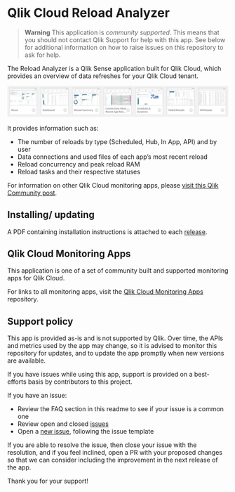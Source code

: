 # Qlik Cloud Reload Analyzer

> **Warning**
> This application is _community supported_. This means that you should not contact
> Qlik Support for help with this app. See below for additional information
> on how to raise issues on this repository to ask for help.

The Reload Analyzer is a Qlik Sense application built for Qlik Cloud, which
provides an overview of data refreshes for your Qlik Cloud tenant.

![Sheets in the Reload Analyzer](/images/readme_reload_sheets.png)

It provides information such as:

* The number of reloads by type (Scheduled, Hub, In App, API) and by user
* Data connections and used files of each app’s most recent reload
* Reload concurrency and peak reload RAM
* Reload tasks and their respective statuses

For information on other Qlik Cloud monitoring apps, please
[visit this Qlik Community post](https://community.qlik.com/t5/Official-Support-Articles/The-Qlik-Sense-Monitoring-Applications-for-Cloud-and-On-Premise/ta-p/1822454).

## Installing/ updating

A PDF containing installation instructions is attached to each [release](/releases).

## Qlik Cloud Monitoring Apps

This application is one of a set of community built and supported monitoring apps
for Qlik Cloud.

For links to all monitoring apps, visit the [Qlik Cloud Monitoring Apps](https://github.com/qlik-oss/qlik-cloud-monitoring-apps) repository.

## Support policy

This app is provided as-is and is not supported by Qlik. Over time, the APIs and
metrics used by the app may change, so it is advised to monitor this repository
for updates, and to update the app promptly when new versions are available.

If you have issues while using this app, support is provided on a best-efforts
basis by contributors to this project.

If you have an issue:

* Review the FAQ section in this readme to see if your issue is a common one
* Review open and closed [issues](/issues)
* Open a [new issue](/issues/new), following the issue template

If you are able to resolve the issue, then close your issue with the resolution,
and if you feel inclined, open a PR with your proposed changes so that we can
consider including the improvement in the next release of the app.

Thank you for your support!
